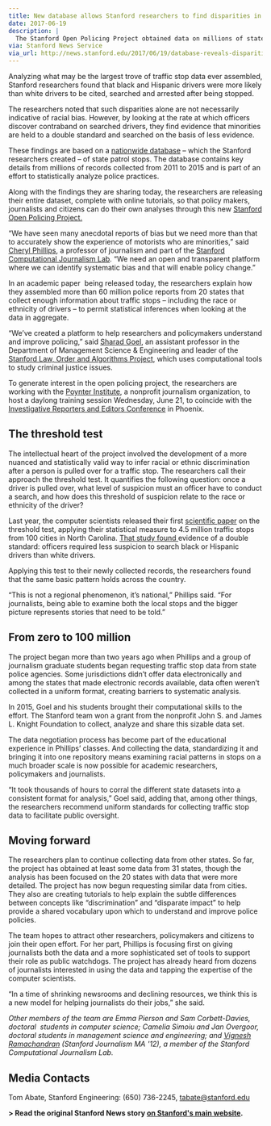 ```yaml
---
title: New database allows Stanford researchers to find disparities in officers’ treatment of minority motorists
date: 2017-06-19
description: |
  The Stanford Open Policing Project obtained data on millions of state patrol stops and found evidence that minorities are held to a double standard. The data are being shared with researchers, journalists and the public.
via: Stanford News Service
via_url: http://news.stanford.edu/2017/06/19/database-reveals-disparities-officers-treatment-minority-motorists/
---
```

Analyzing what may be the largest trove of traffic stop data ever assembled, Stanford researchers found that black and Hispanic drivers were more likely than white drivers to be cited, searched and arrested after being stopped.

The researchers noted that such disparities alone are not necessarily indicative of racial bias. However, by looking at the rate at which officers discover contraband on searched drivers, they find evidence that minorities are held to a double standard and searched on the basis of less evidence.

These findings are based on a <a href="https://openpolicing.stanford.edu/">nationwide database</a> – which the Stanford researchers created – of state patrol stops. The database contains key details from millions of records collected from 2011 to 2015 and is part of an effort to statistically analyze police practices.

Along with the findings they are sharing today, the researchers are releasing their entire dataset, complete with online tutorials, so that policy makers, journalists and citizens can do their own analyses through this new <a href="https://openpolicing.stanford.edu/">Stanford Open Policing Project.</a>

“We have seen many anecdotal reports of bias but we need more than that to accurately show the experience of motorists who are minorities,” said <a href="http://comm.stanford.edu/faculty-phillips/">Cheryl Phillips</a>, a professor of journalism and part of the <a href="http://cjlab.stanford.edu/about/">Stanford Computational Journalism Lab</a>. “We need an open and transparent platform where we can identify systematic bias and that will enable policy change.”

In an academic paper  being released today, the researchers explain how they assembled more than 60 million police reports from 20 states that collect enough information about traffic stops – including the race or ethnicity of drivers – to permit statistical inferences when looking at the data in aggregate.

“We’ve created a platform to help researchers and policymakers understand and improve policing,” said <a href="https://5harad.com/">Sharad Goel</a>, an assistant professor in the Department of Management Science &amp; Engineering and leader of the <a href="http://news.stanford.edu/2016/02/10/law-order-algorithm-021016/">Stanford Law, Order and Algorithms Project</a>, which uses computational tools to study criminal justice issues.

To generate interest in the open policing project, the researchers are working with the <a href="http://about.poynter.org/about-us/mission-history">Poynter Institute</a>, a nonprofit journalism organization, to host a daylong training session Wednesday, June 21, to coincide with the <a href="http://ire.org/conferences/ire2017/">Investigative Reporters and Editors Conference</a> in Phoenix.
<h2>The threshold test</h2>
The intellectual heart of the project involved the development of a more nuanced and statistically valid way to infer racial or ethnic discrimination after a person is pulled over for a traffic stop. The researchers call their approach the threshold test. It quantifies the following question: once a driver is pulled over, what level of suspicion must an officer have to conduct a search, and how does this threshold of suspicion relate to the race or ethnicity of the driver?

Last year, the computer scientists released their first <a href="https://5harad.com/papers/threshold-test.pdf">scientific paper</a> on the threshold test, applying their statistical measure to 4.5 million traffic stops from 100 cities in North Carolina. <a href="http://news.stanford.edu/press-releases/2016/06/28/stanford-researcce-traffic-stops/">That study found </a>evidence of a double standard: officers required less suspicion to search black or Hispanic drivers than white drivers.

Applying this test to their newly collected records, the researchers found that the same basic pattern holds across the country.

“This is not a regional phenomenon, it’s national,” Phillips said. “For journalists, being able to examine both the local stops and the bigger picture represents stories that need to be told.”
<h2>From zero to 100 million</h2>
The project began more than two years ago when Phillips and a group of journalism graduate students began requesting traffic stop data from state police agencies. Some jurisdictions didn’t offer data electronically and among the states that made electronic records available, data often weren’t collected in a uniform format, creating barriers to systematic analysis.

In 2015, Goel and his students brought their computational skills to the effort. The Stanford team won a grant from the nonprofit John S. and James L. Knight Foundation to collect, analyze and share this sizable data set.

The data negotiation process has become part of the educational experience in Phillips’ classes. And collecting the data, standardizing it and bringing it into one repository means examining racial patterns in stops on a much broader scale is now possible for academic researchers, policymakers and journalists.

“It took thousands of hours to corral the different state datasets into a consistent format for analysis,” Goel said, adding that, among other things, the researchers recommend uniform standards for collecting traffic stop data to facilitate public oversight.
<h2>Moving forward</h2>
The researchers plan to continue collecting data from other states. So far, the project has obtained at least some data from 31 states, though the analysis has been focused on the 20 states with data that were more detailed. The project has now begun requesting similar data from cities. They also are creating tutorials to help explain the subtle differences between concepts like “discrimination” and “disparate impact” to help provide a shared vocabulary upon which to understand and improve police policies.

The team hopes to attract other researchers, policymakers and citizens to join their open effort. For her part, Phillips is focusing first on giving journalists both the data and a more sophisticated set of tools to support their role as public watchdogs. The project has already heard from dozens of journalists interested in using the data and tapping the expertise of the computer scientists.

“In a time of shrinking newsrooms and declining resources, we think this is a new model for helping journalists do their jobs,” she said.

<em>Other members of the team are Emma Pierson and Sam Corbett-Davies, doctoral  students in computer science; Camelia Simoiu and Jan Overgoor, doctoral students in management science and engineering; and <a href="http://vigneshr.com/" target="_blank">Vignesh Ramachandran</a> (Stanford Journalism MA '12), a member of the Stanford Computational Journalism Lab.</em>

<h2>Media Contacts</h2>
Tom Abate, Stanford Engineering: (650) 736-2245, <a href="mailto:tabate@stanford.edu">tabate@stanford.edu</a>

<strong>&gt; Read the original Stanford News story <a href="http://news.stanford.edu/2017/06/19/database-reveals-disparities-officers-treatment-minority-motorists/" target="_blank">on Stanford's main website</a>.</strong>